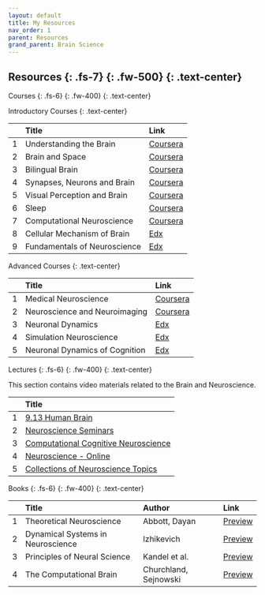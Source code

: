 ```yaml
---
layout: default
title: My Resources
nav_order: 1
parent: Resources
grand_parent: Brain Science
---
```


Resources
{: .fs-7}
{: .fw-500}
{: .text-center}
---


Courses
{: .fs-6}
{: .fw-400}
{: .text-center}


Introductory Courses
{: .text-center}

|              | Title             | Link |
|:-------------|:------------------|:------|
| 1 | Understanding the Brain      | [Coursera](https://www.coursera.org/learn/neurobiology)  |
| 2 | Brain and Space              | [Coursera](https://www.coursera.org/learn/human-brain)  |
| 3 | Bilingual Brain              | [Coursera](https://www.coursera.org/learn/bilingual#about)   |
| 4 | Synapses, Neurons and Brain  | [Coursera](https://www.coursera.org/learn/synapses)  |
| 5 | Visual Perception and Brain  | [Coursera](https://www.coursera.org/learn/visual-perception) |
| 6 | Sleep                        | [Coursera](https://www.coursera.org/learn/sleep) |
| 7 | Computational Neuroscience   | [Coursera](https://www.coursera.org/learn/computational-neuroscience) |
| 8 | Cellular Mechanism of Brain  | [Edx](https://www.edx.org/course/cellular-mechanisms-of-brain-function) |
| 9 | Fundamentals of Neuroscience | [Edx](https://www.edx.org/xseries/harvardx-fundamentals-of-neuroscience) |


Advanced Courses
{: .text-center}

|              | Title             | Link |
|:-------------|:------------------|:------|
| 1 | Medical Neuroscience | [Coursera](https://www.coursera.org/learn/medical-neuroscience) |
| 2 | Neuroscience and Neuroimaging | [Coursera](https://www.coursera.org/specializations/computational-neuroscience) |
| 3 | Neuronal Dynamics | [Edx](https://www.edx.org/course/neuronal-dynamics) |
| 4 | Simulation Neuroscience | [Edx](https://www.edx.org/course/simulation-neuroscience) |
| 5 | Neuronal Dynamics of Cognition | [Edx](https://www.edx.org/course/computational-neuroscience-neuronal-dynamics-of-co) |

Lectures
{: .fs-6}
{: .fw-400}
{: .text-center}


This section contains video materials related to the Brain and Neuroscience.

|              | Title             |
|:-------------|:------------------|
| 1 | [9.13 Human Brain](https://www.youtube.com/playlist?list=PLUl4u3cNGP60IKRN_pFptIBxeiMc0MCJP) |
| 2 | [Neuroscience Seminars](https://www.youtube.com/playlist?list=PL_H_pQ44HPJ8uqu0wRyCq_ljeQmgGTrjv) |
| 3 | [Computational Cognitive Neuroscience](https://www.youtube.com/playlist?list=PLu02O8xRZn7xtNx03Rlq6xMRdYcQgEpar) |
| 4 | [Neuroscience - Online](https://www.youtube.com/playlist?list=PLeRCSVJpV37Iqv6w0p8hiuCYTBLutCqId) |
| 5 | [Collections of Neuroscience Topics](https://www.youtube.com/watch?v=IcX5yyg-PB4&list=PL4C48902B3A4ED0F4&ab_channel=iBiology) |

Books
{: .fs-6}
{: .fw-400}
{: .text-center}


|              | Title             | Author | Link |
|:-------------|:------------------|:------|:------|
| 1 | Theoretical Neuroscience | Abbott, Dayan | [Preview](https://www.google.co.in/books/edition/Theoretical_Neuroscience/Wi4MEAAAQBAJ?hl=en&gbpv=1) |
| 2 | Dynamical Systems in Neuroscience | Izhikevich | [Preview](https://www.google.co.in/books/edition/Dynamical_Systems_in_Neuroscience/pLdNEAAAQBAJ?hl=en&gbpv=1&dq=Dynamical+Systems+in+Neuroscience&printsec=frontcover) |
| 3 | Principles of Neural Science | Kandel et al. | [Preview](https://www.google.co.in/books/edition/Principles_of_Neural_Science_Fifth_Editi/s64z-LdAIsEC?hl=en) |
| 4 | The Computational Brain | Churchland, Sejnowski | [Preview](https://www.google.co.in/books/edition/The_Computational_Brain_25th_Anniversary/z4pfDQAAQBAJ?hl=en&gbpv=1&dq=The+Computational+Brain&printsec=frontcover) |
